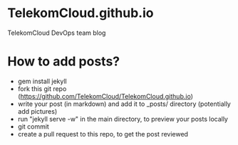 # TelekomCloud.github.io

TelekomCloud DevOps team blog

# How to add posts?

* gem install jekyll
* fork this git repo (https://github.com/TelekomCloud/TelekomCloud.github.io)
* write your post (in markdown) and add it to _posts/ directory (potentially add pictures)
* run "jekyll serve -w" in the main directory, to preview your posts locally
* git commit
* create a pull request to this repo, to get the post reviewed
